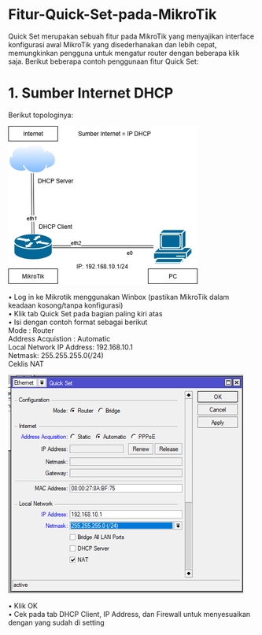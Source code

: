 # Fitur-Quick-Set-pada-MikroTik
Quick Set merupakan sebuah fitur pada MikroTik yang menyajikan interface konfigurasi awal MikroTik yang disederhanakan dan lebih cepat, memungkinkan pengguna untuk mengatur router dengan beberapa klik saja. Berikut beberapa contoh penggunaan fitur Quick Set:

# 1. Sumber Internet DHCP
 Berikut topologinya:

![TopoD](TopoD.png)

 • Log in ke Mikrotik menggunakan Winbox (pastikan MikroTik dalam keadaan kosong/tanpa konfigurasi) \
 • Klik tab Quick Set pada bagian paling kiri atas\
 • Isi dengan contoh format sebagai berikut\
  Mode                    : Router\
  Address Acquistion      : Automatic\
  Local Network IP Address: 192.168.10.1\
                   Netmask: 255.255.255.0(/24) \
  Ceklis NAT

![Quick Set D](Quick%20Set%20D.png) 

 • Klik OK\
 • Cek pada tab DHCP Client, IP Address, dan Firewall untuk menyesuaikan dengan yang sudah di setting
